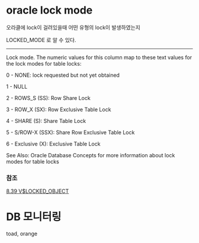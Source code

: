 # oracle lock mode

오라클에 lock이 걸려있을때 어떤 유형의 lock이 발생하였는지 

LOCKED_MODE 로 알 수 있다.

---

Lock mode. The numeric values for this column map to these text values for the lock modes for table locks:

0 - NONE: lock requested but not yet obtained

1 - NULL

2 - ROWS_S (SS): Row Share Lock

3 - ROW_X (SX): Row Exclusive Table Lock

4 - SHARE (S): Share Table Lock

5 - S/ROW-X (SSX): Share Row Exclusive Table Lock

6 - Exclusive (X): Exclusive Table Lock

See Also: Oracle Database Concepts for more information about lock modes for table locks

### 참조

[8.39 V$LOCKED_OBJECT](https://docs.oracle.com/database/121/REFRN/GUID-3F9F26AA-197F-4D36-939E-FAF1EFD8C0DD.htm#REFRN30125)

#   DB 모니터링

toad, orange

